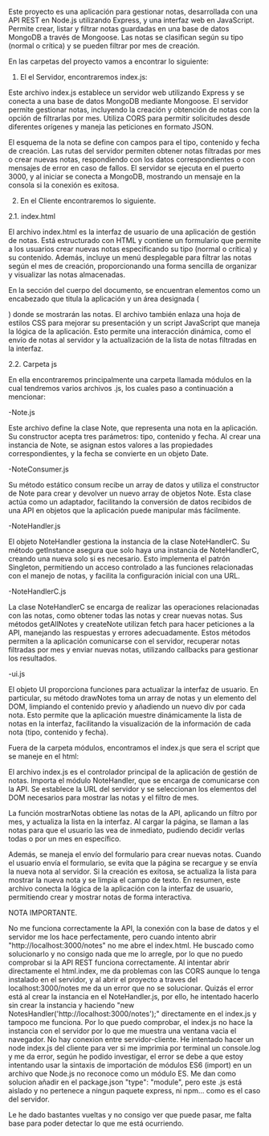 Este proyecto es una aplicación para gestionar notas, desarrollada con una API REST en Node.js utilizando Express, y una interfaz web en JavaScript. Permite crear, listar y filtrar notas guardadas en una base de datos MongoDB a través de Mongoose. Las notas se clasifican según su tipo (normal o crítica) y se pueden filtrar por mes de creación.

En las carpetas del proyecto vamos a encontrar lo siguiente:
1. El el Servidor, encontraremos index.js: 

Este archivo index.js establece un servidor web utilizando Express y se conecta a una base de datos MongoDB mediante Mongoose. El servidor permite gestionar notas, incluyendo la creación y obtención de notas con la opción de filtrarlas por mes. Utiliza CORS para permitir solicitudes desde diferentes orígenes y maneja las peticiones en formato JSON.

El esquema de la nota se define con campos para el tipo, contenido y fecha de creación. Las rutas del servidor permiten obtener notas filtradas por mes o crear nuevas notas, respondiendo con los datos correspondientes o con mensajes de error en caso de fallos. El servidor se ejecuta en el puerto 3000, y al iniciar se conecta a MongoDB, mostrando un mensaje en la consola si la conexión es exitosa.

2. En el Cliente encontraremos lo siguiente. 

2.1. index.html 

El archivo index.html es la interfaz de usuario de una aplicación de gestión de notas. Está estructurado con HTML y contiene un formulario que permite a los usuarios crear nuevas notas especificando su tipo (normal o crítica) y su contenido. Además, incluye un menú desplegable para filtrar las notas según el mes de creación, proporcionando una forma sencilla de organizar y visualizar las notas almacenadas.

En la sección del cuerpo del documento, se encuentran elementos como un encabezado que titula la aplicación y un área designada (<section id="notaLista">) donde se mostrarán las notas. El archivo también enlaza una hoja de estilos CSS para mejorar su presentación y un script JavaScript que maneja la lógica de la aplicación. Esto permite una interacción dinámica, como el envío de notas al servidor y la actualización de la lista de notas filtradas en la interfaz.

2.2. Carpeta js

En ella encontraremos principalmente una carpeta llamada módulos en la cual tendremos varios archivos .js, los cuales paso a continuación a mencionar:

-Note.js

Este archivo define la clase Note, que representa una nota en la aplicación. Su constructor acepta tres parámetros: tipo, contenido y fecha. Al crear una instancia de Note, se asignan estos valores a las propiedades correspondientes, y la fecha se convierte en un objeto Date. 

-NoteConsumer.js

Su método estático consum recibe un array de datos y utiliza el constructor de Note para crear y devolver un nuevo array de objetos Note. Esta clase actúa como un adaptador, facilitando la conversión de datos recibidos de una API en objetos que la aplicación puede manipular más fácilmente.

-NoteHandler.js

El objeto NoteHandler gestiona la instancia de la clase NoteHandlerC. Su método getInstance asegura que solo haya una instancia de NoteHandlerC, creando una nueva solo si es necesario. Esto implementa el patrón Singleton, permitiendo un acceso controlado a las funciones relacionadas con el manejo de notas, y facilita la configuración inicial con una URL.

-NoteHandlerC.js

La clase NoteHandlerC se encarga de realizar las operaciones relacionadas con las notas, como obtener todas las notas y crear nuevas notas. Sus métodos getAllNotes y createNote utilizan fetch para hacer peticiones a la API, manejando las respuestas y errores adecuadamente. Estos métodos permiten a la aplicación comunicarse con el servidor, recuperar notas filtradas por mes y enviar nuevas notas, utilizando callbacks para gestionar los resultados.

-ui.js

El objeto UI proporciona funciones para actualizar la interfaz de usuario. En particular, su método drawNotes toma un array de notas y un elemento del DOM, limpiando el contenido previo y añadiendo un nuevo div por cada nota. Esto permite que la aplicación muestre dinámicamente la lista de notas en la interfaz, facilitando la visualización de la información de cada nota (tipo, contenido y fecha).

Fuera de la carpeta módulos, encontramos el index.js que sera el script que se maneje en el html: 

El archivo index.js es el controlador principal de la aplicación de gestión de notas. Importa el módulo NoteHandler, que se encarga de comunicarse con la API. Se establece la URL del servidor y se seleccionan los elementos del DOM necesarios para mostrar las notas y el filtro de mes.

La función mostrarNotas obtiene las notas de la API, aplicando un filtro por mes, y actualiza la lista en la interfaz. Al cargar la página, se llaman a las notas para que el usuario las vea de inmediato, pudiendo decidir verlas todas o por un mes en específico.

Además, se maneja el envío del formulario para crear nuevas notas. Cuando el usuario envía el formulario, se evita que la página se recargue y se envía la nueva nota al servidor. Si la creación es exitosa, se actualiza la lista para mostrar la nueva nota y se limpia el campo de texto. En resumen, este archivo conecta la lógica de la aplicación con la interfaz de usuario, permitiendo crear y mostrar notas de forma interactiva.

NOTA IMPORTANTE.

No me funciona correctamente la API, la conexión con la base de datos y el servidor me los hace perfectamente, pero cuando intento abrir "http://localhost:3000/notes" no me abre el index.html. He buscado como solucionarlo y no consigo nada que me lo arregle, por lo que no puedo comprobar si la API REST funciona correctamente. Al intentar abrir directamente el html.index, me da problemas con las CORS aunque lo tenga instalado en el servidor, y al abrir el proyecto a traves del localhost:3000/notes me da un error que no se solucionar. Quizás el error está al crear la instancia en el NoteHandler.js, por ello, he intentado hacerlo sin crear la instancia y haciendo "new NotesHandler('http://localhost:3000/notes');" directamente en el index.js y tampoco me funciona. Por lo que puedo comprobar, el index.js no hace la instancia con el servidor por lo que me muestra una ventana vacia el navegador. No hay conexion entre servidor-cliente.
He intentado hacer un node index.js del cliente para ver si me imprimia por terminal un console.log y me da error, según he podido investigar, el error se debe a que estoy intentando usar la sintaxis de importación de módulos ES6 (import) en un archivo que Node.js no reconoce como un módulo ES. Me dan como solucion añadir en el package.json "type": "module", pero este .js está aislado y no pertenece a ningun paquete express, ni npm... como es el caso del servidor.

Le he dado bastantes vueltas y no consigo ver que puede pasar, me falta base para poder detectar lo que me está ocurriendo. 


